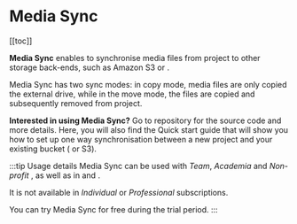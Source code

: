 # Media Sync
[[toc]]

**Media Sync** enables to synchronise media files from <MainPlatformNameLink /> project to other storage back-ends, such as Amazon S3 or <NoSpellcheck id="MinIO" />. 

Media Sync has two sync modes: in copy mode, media files are only copied the external drive, while in the move mode, the files are copied and subsequently removed from <MainPlatformName /> project.

<YouTube id="jAElsCZRBdc" />

**Interested in using Media Sync?** Go to <GitHubRepo id="MerginMaps/media-sync" /> repository for the source code and more details. Here, you will also find the Quick start guide that will show you how to set up one way synchronisation between a new <MainPlatformName /> project and your existing bucket (<NoSpellcheck id="MinIO" /> or S3).

:::tip Usage details
Media Sync can be used with *Team*, *Academia* and *Non-profit* <MainDomainNameLink id="pricing" desc="subscription plans"/>, as well as in [<CommunityPlatformName />](../server/) and [<EnterprisePlatformName />](../server/).

It is not available in *Individual* or *Professional* subscriptions.

You can try Media Sync for free during the trial period.
:::
